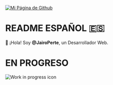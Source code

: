 [![Mi Página de Github](https://img.shields.io/badge/Volver--Atrás-black?logo=github&logoColor=white)](https://github.com/JairoPerte)
# README ESPAÑOL 🇪🇸
👋 ¡Hola!  Soy **@JairoPerte**, un Desarrollador Web.
# EN PROGRESO
![Work in progress icon](https://github.com/user-attachments/assets/8cf4f781-4cdf-46b7-9482-1c6d8bb68f09)
